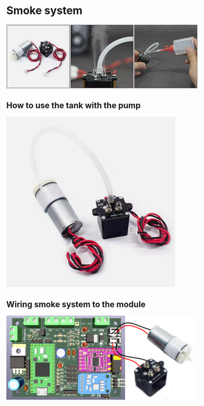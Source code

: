 # Smoke system
![](https://github.com/pierrotm777/SoundModule_Teensy4.0-version/blob/main/Smoke_System.png)  

## How to use the tank with the pump
![](https://github.com/pierrotm777/SoundModule_Teensy4.0-version/blob/main/Smoke&Blower.png)  

## Wiring smoke system to the module
![](https://github.com/pierrotm777/SoundModule_Teensy4.0-version/blob/main/Module%26Smoke%26Blower.png) 